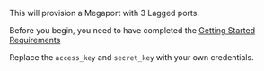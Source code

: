 This will provision a Megaport with 3 Lagged ports.

Before you begin, you need to have completed the [Getting Started Requirements](https://registry.terraform.io/providers/megaport/megaport/latest/docs/guides/gettingstarted)  

Replace the `access_key` and `secret_key` with your own credentials.
